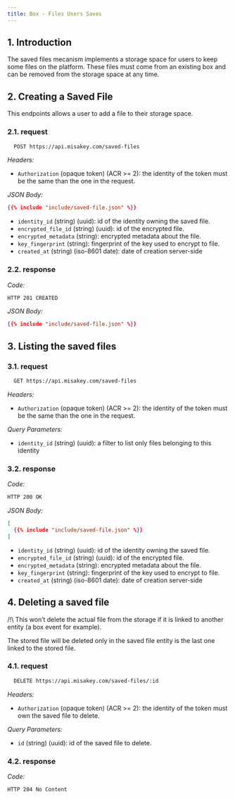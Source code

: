 ```yaml
---
title: Box - Files Users Saves
---
```


## 1. Introduction

The saved files mecanism implements a storage space for users to keep some files on the platform.
These files must come from an existing box and can be removed from the storage space at any time.

## 2. Creating a Saved File

This endpoints allows a user to add a file to their storage space.

### 2.1. request

```bash
  POST https://api.misakey.com/saved-files
```

_Headers:_
- `Authorization` (opaque token) (ACR >= 2): the identity of the token must be the same than the one in the request.

_JSON Body:_
```json
{{% include "include/saved-file.json" %}}
```

- `identity_id` (string) (uuid): id of the identity owning the saved file.
- `encrypted_file_id` (string) (uuid): id of the encrypted file.
- `encrypted_metadata` (string): encrypted metadata about the file.
- `key_fingerprint` (string): fingerprint of the key used to encrypt to file.
- `created_at` (string) (iso-8601 date): date of creation server-side

### 2.2. response

_Code:_
```bash
HTTP 201 CREATED
```

_JSON Body:_
```json
{{% include "include/saved-file.json" %}}
```

## 3. Listing the saved files

### 3.1. request

```bash
  GET https://api.misakey.com/saved-files
```

_Headers:_
- `Authorization` (opaque token) (ACR >= 2): the identity of the token must be the same than the one in the request.

_Query Parameters:_
- `identity_id` (string) (uuid): a filter to list only files belonging to this identity

### 3.2. response

_Code:_
```bash
HTTP 200 OK
```

_JSON Body:_
```json
[
  {{% include "include/saved-file.json" %}}
]
```

- `identity_id` (string) (uuid): id of the identity owning the saved file.
- `encrypted_file_id` (string) (uuid): id of the encrypted file.
- `encrypted_metadata` (string): encrypted metadata about the file.
- `key_fingerprint` (string): fingerprint of the key used to encrypt to file.
- `created_at` (string) (iso-8601 date): date of creation server-side

## 4. Deleting a saved file

/!\ This won’t delete the actual file from the storage if it is linked to another entity (a box event for example).

The stored file will be deleted only in the saved file entity is the last one linked to the stored file.

### 4.1. request

```bash
  DELETE https://api.misakey.com/saved-files/:id
```

_Headers:_
- `Authorization` (opaque token) (ACR >= 2): the identity of the token must own the saved file to delete.

_Query Parameters:_
- `id` (string) (uuid): id of the saved file to delete.

### 4.2. response

_Code:_
```bash
HTTP 204 No Content
```

